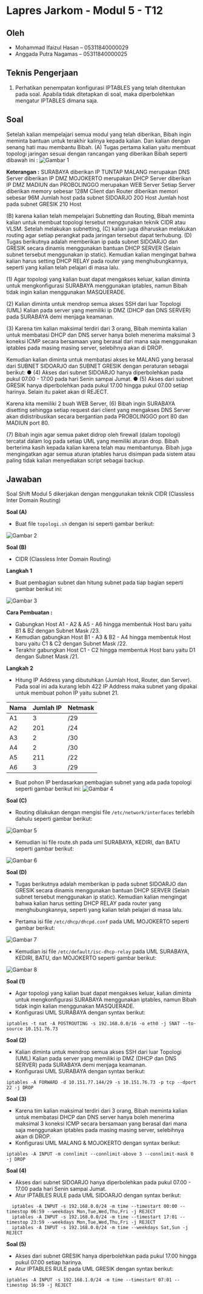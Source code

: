 # Lapres Jarkom - Modul 5 - T12
## Oleh
- Mohammad Ifaizul Hasan – 05311840000029
- Anggada Putra Nagamas – 05311840000025

## Teknis Pengerjaan
1. Perhatikan penempatan konfigurasi IPTABLES yang telah ditentukan pada soal. Apabila tidak ditetapkan di soal, maka diperbolehkan mengatur IPTABLES dimana saja.

## Soal
Setelah kalian mempelajari semua modul yang telah diberikan, Bibah ingin meminta bantuan untuk
terakhir kalinya kepada kalian. Dan kalian dengan senang hati mau membantu Bibah.
(A) Tugas pertama kalian yaitu membuat topologi jaringan sesuai dengan rancangan yang diberikan
Bibah seperti dibawah ini :
![Gambar 1](Image/1.PNG)


**Keterangan :**
SURABAYA diberikan IP TUNTAP
MALANG merupakan DNS Server diberikan IP DMZ
MOJOKERTO merupakan DHCP Server diberikan IP DMZ
MADIUN dan PROBOLINGGO merupakan WEB Server
Setiap Server diberikan memory sebesar 128M
Client dan Router diberikan memori sebesar 96M
Jumlah host pada subnet SIDOARJO 200 Host
Jumlah host pada subnet GRESIK 210 Host

(B) karena kalian telah mempelajari Subnetting dan Routing, Bibah meminta kalian untuk membuat
topologi tersebut menggunakan teknik CIDR atau VLSM. Setelah melakukan subnetting, (C) kalian
juga diharuskan melakukan routing agar setiap perangkat pada jaringan tersebut dapat terhubung.
(D) Tugas berikutnya adalah memberikan ip pada subnet SIDOARJO dan GRESIK secara dinamis
menggunakan bantuan DHCP SERVER (Selain subnet tersebut menggunakan ip static). Kemudian
kalian mengingat bahwa kalian harus setting DHCP RELAY pada router yang menghubungkannya,
seperti yang kalian telah pelajari di masa lalu.

(1) Agar topologi yang kalian buat dapat mengakses keluar, kalian diminta untuk mengkonfigurasi
SURABAYA menggunakan iptables, namun Bibah tidak ingin kalian menggunakan
MASQUERADE.

(2) Kalian diminta untuk mendrop semua akses SSH dari luar Topologi (UML) Kalian pada server
yang memiliki ip DMZ (DHCP dan DNS SERVER) pada SURABAYA demi menjaga keamanan.

(3) Karena tim kalian maksimal terdiri dari 3 orang, Bibah meminta kalian untuk membatasi DHCP
dan DNS server hanya boleh menerima maksimal 3 koneksi ICMP secara bersamaan yang berasal dari
mana saja menggunakan iptables pada masing masing server, selebihnya akan di DROP.

Kemudian kalian diminta untuk membatasi akses ke MALANG yang berasal dari SUBNET
SIDOARJO dan SUBNET GRESIK dengan peraturan sebagai berikut:
● (4) Akses dari subnet SIDOARJO hanya diperbolehkan pada pukul 07.00 - 17.00 pada hari Senin
sampai Jumat.
● (5) Akses dari subnet GRESIK hanya diperbolehkan pada pukul 17.00 hingga pukul 07.00 setiap
harinya. Selain itu paket akan di REJECT. 

Karena kita memiliki 2 buah WEB Server, (6) Bibah ingin SURABAYA disetting sehingga setiap
request dari client yang mengakses DNS Server akan didistribusikan secara bergantian pada
PROBOLINGGO port 80 dan MADIUN port 80.

(7) Bibah ingin agar semua paket didrop oleh firewall (dalam topologi) tercatat dalam log pada setiap
UML yang memiliki aturan drop.
Bibah berterima kasih kepada kalian karena telah mau membantunya. Bibah juga mengingatkan agar
semua aturan iptables harus disimpan pada sistem atau paling tidak kalian menyediakan script sebagai
backup.

## Jawaban
Soal Shift Modul 5 dikerjakan dengan menggunakan teknik CIDR (Classless Inter Domain Routing)

**Soal (A)**
- Buat file `topologi.sh` dengan isi seperti gambar berikut:

![Gambar 2](Image/4.jpg)

**Soal (B)**
- CIDR (Classless Inter Domain Routing)

**Langkah 1**
- Buat pembagian subnet dan hitung subnet pada tiap bagian seperti gambar berikut ini:

![Gambar 3](Image/2.png)


**Cara Pembuatan :**
- Gabungkan Host A1 - A2 & A5 - A6 hingga membentuk Host baru yaitu B1 & B2 dengan Subnet Mask /23. 
- Kemudian gabungkan Host B1 - A3 & B2 - A4 hingga membentuk Host baru yaitu C1 & C2 dengan Subnet Mask /22.
- Terakhir gabungkan Host C1 - C2 hingga membentuk Host baru yaitu D1  dengan Subnet Mask /21.

**Langkah 2**
- Hitung IP Address yang dibutuhkan (Jumlah Host, Router, dan Server). Pada soal ini ada kurang lebih 422 IP Address maka subnet yang dipakai untuk membuat pohon IP yaitu subnet 21. 

| Nama | Jumlah IP | Netmask |
|--|--|--|
| A1 | 3 | /29 |
| A2 | 201 | /24 |
| A3 | 2 | /30 |
| A4 | 2 | /30 |
| A5 | 211 | /22 |
| A6 | 3 | /29 |

- Buat pohon IP berdasarkan pembagian subnet yang ada pada topologi seperti gambar berikut ini:
![Gambar 4](Image/3.PNG)


**Soal (C)**
- Routing dilakukan dengan mengisi file `/etc/network/interfaces` terlebih dahulu seperti gambar berikut:

![Gambar 5](Image/5.jpg)


- Kemudian isi file route.sh pada uml SURABAYA, KEDIRI, dan BATU seperti gambar berikut:

![Gambar 6](Image/6.jpg)


**Soal (D)**
- Tugas berikutnya adalah memberikan ip pada subnet SIDOARJO dan GRESIK secara dinamis menggunakan bantuan DHCP SERVER (Selain subnet tersebut menggunakan ip static). Kemudian kalian mengingat bahwa kalian harus setting DHCP RELAY pada router yang menghubungkannya, seperti yang kalian telah pelajari di masa lalu.

- Pertama isi file `/etc/dhcp/dhcpd.conf` pada UML MOJOKERTO seperti gambar berikut:

![Gambar 7](Image/7.jpg)


- Kemudian isi file `/etc/default/isc-dhcp-relay` pada UML SURABAYA, KEDIRI, BATU, dan MOJOKERTO seperti gambar berikut:

![Gambar 8](Image/8.jpg)


**Soal (1)**
- Agar topologi yang kalian buat dapat mengakses keluar, kalian diminta untuk mengkonfigurasi SURABAYA menggunakan iptables, namun Bibah tidak ingin kalian menggunakan MASQUERADE.
- Konfigurasi UML SURABAYA dengan syntax berikut:

`iptables -t nat -A POSTROUTING -s 192.168.0.0/16 -o eth0 -j SNAT --to-source 10.151.76.73` 


**Soal (2)**
- Kalian diminta untuk mendrop semua akses SSH dari luar Topologi (UML) Kalian pada server yang memiliki ip DMZ (DHCP dan DNS SERVER) pada SURABAYA demi menjaga keamanan.
- Konfigurasi UML SURABAYA dengan syntax berikut:

`iptables -A FORWARD -d 10.151.77.144/29 -s 10.151.76.73 -p tcp --dport 22 -j DROP`


**Soal (3)**
- Karena tim kalian maksimal terdiri dari 3 orang, Bibah meminta kalian untuk membatasi DHCP dan DNS server hanya boleh menerima maksimal 3 koneksi ICMP secara bersamaan yang berasal dari mana saja menggunakan iptables pada masing masing server, selebihnya akan di DROP.
- Konfigurasi UML MALANG & MOJOKERTO dengan syntax berikut:

`iptables -A INPUT -m connlimit --connlimit-above 3 --connlimit-mask 0 -j DROP`



**Soal (4)**
- Akses dari subnet SIDOARJO hanya diperbolehkan pada pukul 07.00 - 17.00 pada hari Senin sampai Jumat.
- Atur IPTABLES RULE pada UML SIDOARJO dengan syntax berikut:


```
  iptables -A INPUT -s 192.168.0.0/24 -m time --timestart 00:00 --timestop 06:59 --weekdays Mon,Tue,Wed,Thu,Fri -j REJECT
  iptables -A INPUT -s 192.168.0.0/24 -m time --timestart 17:01 --timestop 23:59 --weekdays Mon,Tue,Wed,Thu,Fri -j REJECT
  iptables -A INPUT -s 192.168.0.0/24 -m time --weekdays Sat,Sun -j REJECT
```


**Soal (5)**
- Akses dari subnet GRESIK hanya diperbolehkan pada pukul 17.00 hingga pukul 07.00 setiap harinya.
- Atur IPTABLES RULE pada UML GRESIK dengan syntax berikut:

`iptables -A INPUT -s 192.168.1.0/24 -m time --timestart 07:01 --timestop 16:59 -j REJECT`
